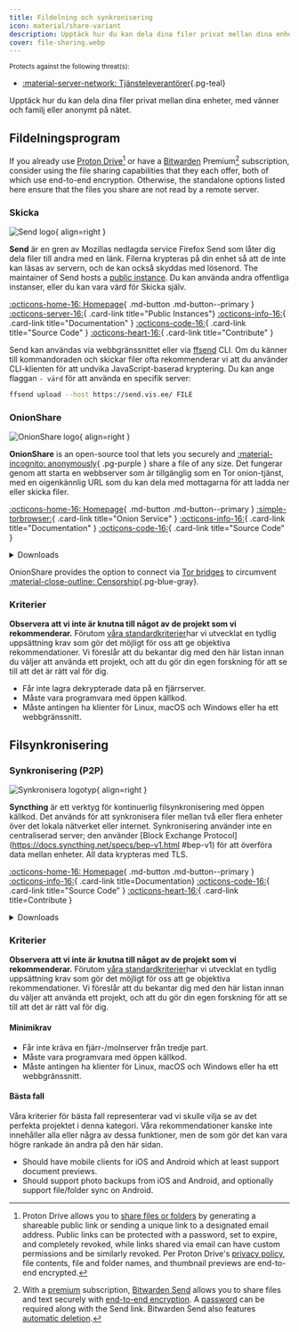 ```yaml
---
title: Fildelning och synkronisering
icon: material/share-variant
description: Upptäck hur du kan dela dina filer privat mellan dina enheter, med vänner och familj eller anonymt på nätet.
cover: file-sharing.webp
---
```


<small>Protects against the following threat(s):</small>

- [:material-server-network: Tjänsteleverantörer](basics/common-threats.md#privacy-from-service-providers ""){.pg-teal}

Upptäck hur du kan dela dina filer privat mellan dina enheter, med vänner och familj eller anonymt på nätet.

## Fildelningsprogram

If you already use [Proton Drive](cloud.md#proton-drive)[^1] or have a [Bitwarden](passwords.md#bitwarden) Premium[^2] subscription, consider using the file sharing capabilities that they each offer, both of which use end-to-end encryption. Otherwise, the standalone options listed here ensure that the files you share are not read by a remote server.

### Skicka

<div class="admonition recommendation" markdown>

![Send logo](assets/img/file-sharing-sync/send.svg){ align=right }

**Send** är en gren av Mozillas nedlagda service Firefox Send som låter dig dela filer till andra med en länk. Filerna krypteras på din enhet så att de inte kan läsas av servern, och de kan också skyddas med lösenord. The maintainer of Send hosts a [public instance](https://send.vis.ee). Du kan använda andra offentliga instanser, eller du kan vara värd för Skicka själv.

[:octicons-home-16: Homepage](https://send.vis.ee){ .md-button .md-button--primary }
[:octicons-server-16:](https://github.com/timvisee/send-instances){ .card-link title="Public Instances"}
[:octicons-info-16:](https://github.com/timvisee/send#readme){ .card-link title="Documentation" }
[:octicons-code-16:](https://github.com/timvisee/send){ .card-link title="Source Code" }
[:octicons-heart-16:](https://github.com/sponsors/timvisee){ .card-link title="Contribute" }

</details>

</div>

Send kan användas via webbgränssnittet eller via [ffsend](https://github.com/timvisee/ffsend) CLI. Om du känner till kommandoraden och skickar filer ofta rekommenderar vi att du använder CLI-klienten för att undvika JavaScript-baserad kryptering. Du kan ange flaggan `- värd` för att använda en specifik server:

```bash
ffsend upload --host https://send.vis.ee/ FILE
```

### OnionShare

<div class="admonition recommendation" markdown>

![OnionShare logo](assets/img/file-sharing-sync/onionshare.svg){ align=right }

**OnionShare** is an open-source tool that lets you securely and [:material-incognito: anonymously](basics/common-threats.md#anonymity-vs-privacy){ .pg-purple } share a file of any size. Det fungerar genom att starta en webbserver som är tillgänglig som en Tor onion-tjänst, med en oigenkännlig URL som du kan dela med mottagarna för att ladda ner eller skicka filer.

[:octicons-home-16: Homepage](https://onionshare.org){ .md-button .md-button--primary }
[:simple-torbrowser:](http://lldan5gahapx5k7iafb3s4ikijc4ni7gx5iywdflkba5y2ezyg6sjgyd.onion){ .card-link title="Onion Service" }
[:octicons-info-16:](https://docs.onionshare.org){ .card-link title="Documentation" }
[:octicons-code-16:](https://github.com/onionshare/onionshare){ .card-link title="Source Code" }

<details class="downloads" markdown>
<summary>Downloads</summary>

- [:fontawesome-brands-windows: Windows](https://onionshare.org/#download)
- [:simple-apple: macOS](https://onionshare.org/#download)
- [:simple-linux: Linux](https://onionshare.org/#download)
- [:simple-flathub: Flathub](https://flathub.org/apps/org.onionshare.OnionShare)

</details>

</div>

OnionShare provides the option to connect via [Tor bridges](https://docs.onionshare.org/2.6.2/en/tor.html#automatic-censorship-circumvention) to circumvent [:material-close-outline: Censorship](basics/common-threats.md#avoiding-censorship ""){.pg-blue-gray}.

### Kriterier

**Observera att vi inte är knutna till något av de projekt som vi rekommenderar.** Förutom [våra standardkriterier](about/criteria.md)har vi utvecklat en tydlig uppsättning krav som gör det möjligt för oss att ge objektiva rekommendationer. Vi föreslår att du bekantar dig med den här listan innan du väljer att använda ett projekt, och att du gör din egen forskning för att se till att det är rätt val för dig.

- Får inte lagra dekrypterade data på en fjärrserver.
- Måste vara programvara med öppen källkod.
- Måste antingen ha klienter för Linux, macOS och Windows eller ha ett webbgränssnitt.

## Filsynkronisering

### Synkronisering (P2P)

<div class="admonition recommendation" markdown>

![Synkronisera logotyp](assets/img/file-sharing-sync/syncthing.svg){ align=right }

**Syncthing** är ett verktyg för kontinuerlig filsynkronisering med öppen källkod. Det används för att synkronisera filer mellan två eller flera enheter över det lokala nätverket eller internet. Synkronisering använder inte en centraliserad server; den använder [Block Exchange Protocol](https://docs.syncthing.net/specs/bep-v1.html #bep-v1) för att överföra data mellan enheter. All data krypteras med TLS.

[:octicons-home-16: Homepage](https://syncthing.net){ .md-button .md-button--primary }
[:octicons-info-16:](https://docs.syncthing.net){ .card-link title=Documentation}
[:octicons-code-16:](https://github.com/syncthing){ .card-link title="Source Code" }
[:octicons-heart-16:](https://syncthing.net/donations){ .card-link title=Contribute }

<details class="downloads" markdown>
<summary>Downloads</summary>

- [:fontawesome-brands-windows: Windows](https://syncthing.net/downloads)
- [:simple-apple: macOS](https://syncthing.net/downloads)
- [:simple-linux: Linux](https://syncthing.net/downloads)
- [:simple-freebsd: FreeBSD](https://syncthing.net/downloads)

</details>

</div>

### Kriterier

**Observera att vi inte är knutna till något av de projekt som vi rekommenderar.** Förutom [våra standardkriterier](about/criteria.md)har vi utvecklat en tydlig uppsättning krav som gör det möjligt för oss att ge objektiva rekommendationer. Vi föreslår att du bekantar dig med den här listan innan du väljer att använda ett projekt, och att du gör din egen forskning för att se till att det är rätt val för dig.

#### Minimikrav

- Får inte kräva en fjärr-/molnserver från tredje part.
- Måste vara programvara med öppen källkod.
- Måste antingen ha klienter för Linux, macOS och Windows eller ha ett webbgränssnitt.

#### Bästa fall

Våra kriterier för bästa fall representerar vad vi skulle vilja se av det perfekta projektet i denna kategori. Våra rekommendationer kanske inte innehåller alla eller några av dessa funktioner, men de som gör det kan vara högre rankade än andra på den här sidan.

- Should have mobile clients for iOS and Android which at least support document previews.
- Should support photo backups from iOS and Android, and optionally support file/folder sync on Android.

[^1]: Proton Drive allows you to [share files or folders](https://proton.me/support/drive-shareable-link) by generating a shareable public link or sending a unique link to a designated email address. Public links can be protected with a password, set to expire, and completely revoked, while links shared via email can have custom permissions and be similarly revoked. Per Proton Drive's [privacy policy](https://proton.me/drive/privacy-policy), file contents, file and folder names, and thumbnail previews are end-to-end encrypted.
[^2]: With a [premium](https://bitwarden.com/help/about-bitwarden-plans/#compare-personal-plans) subscription, [Bitwarden Send](https://bitwarden.com/products/send) allows you to share files and text securely with [end-to-end encryption](https://bitwarden.com/help/send-encryption). A [password](https://bitwarden.com/help/send-privacy/#send-passwords) can be required along with the Send link. Bitwarden Send also features [automatic deletion](https://bitwarden.com/help/send-lifespan).
